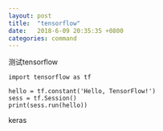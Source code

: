 ```yaml
---
layout: post
title:  "tensorflow"
date:   2018-6-09 20:35:35 +0800
categories: command
---
```


测试tensorflow
```
import tensorflow as tf

hello = tf.constant('Hello, TensorFlow!')
sess = tf.Session()
print(sess.run(hello))
```

keras
```
```

